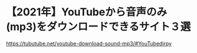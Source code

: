 # 【2021年】YouTubeから音声のみ(mp3)をダウンロードできるサイト３選
https://tubutube.net/youtube-download-sound-mp3/#YouTubedirpy
